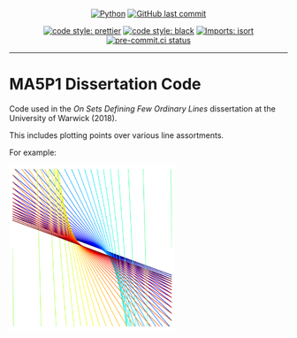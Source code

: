 <div align="center">

[![Python](https://img.shields.io/badge/Python-3.11+-blue.svg)](https://www.python.org/downloads/release/python-3110/)
[![GitHub last commit](https://img.shields.io/github/last-commit/Bilbottom/python-template)](https://shields.io/badges/git-hub-last-commit)

[![code style: prettier](https://img.shields.io/badge/code_style-prettier-ff69b4.svg?style=flat-square)](https://github.com/prettier/prettier)
[![code style: black](https://img.shields.io/badge/code%20style-black-000000.svg)](https://github.com/psf/black)
[![Imports: isort](https://img.shields.io/badge/%20imports-isort-%231674b1?style=flat&labelColor=ef8336)](https://pycqa.github.io/isort/)
[![pre-commit.ci status](https://results.pre-commit.ci/badge/github/Bilbottom/python-template/main.svg)](https://results.pre-commit.ci/latest/github/Bilbottom/python-template/main)

</div>

---

# MA5P1 Dissertation Code

Code used in the _On Sets Defining Few Ordinary Lines_ dissertation at the University of Warwick (2018).

This includes plotting points over various line assortments.

For example:

<img alt="cubic-dual-61.png" src="assets/cubic-dual-61.png" width="300"/>
